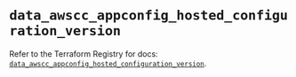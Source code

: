 # `data_awscc_appconfig_hosted_configuration_version`

Refer to the Terraform Registry for docs: [`data_awscc_appconfig_hosted_configuration_version`](https://registry.terraform.io/providers/hashicorp/awscc/0.70.0/docs/data-sources/appconfig_hosted_configuration_version).
